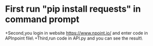 # First run "pip install requests" in command prompt
+Second,you login in website https://www.npoint.io/ and enter code in APInpoint file\\
+Third,run code in API.py and you can see the result\\
